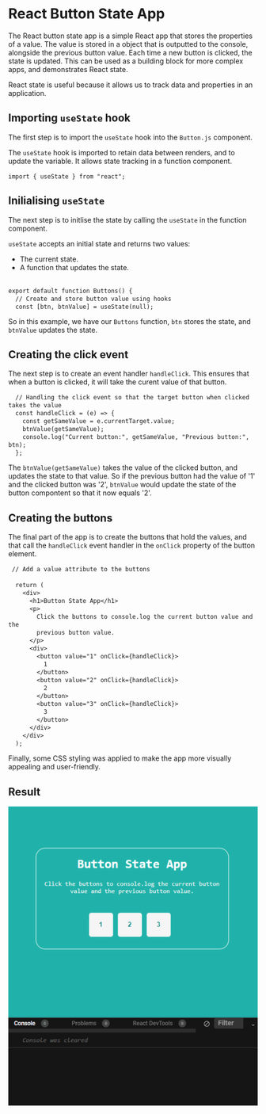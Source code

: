 # React Button State App
The React button state app is a simple React app that stores the properties of a value. The value is stored in a object that is outputted to the console, alongside the previous button value. Each time a new button is clicked, the state is updated. This can be used as a building block for more complex apps, and demonstrates React state. 

React state is useful because it allows us to track data and properties in an application.

## Importing `useState` hook
The first step is to import the `useState` hook into the `Button.js` component.

The `useState` hook is imported to retain data between renders, and to update the variable. It allows state tracking in a function component.

```
import { useState } from "react";
```

## Inilialising `useState`

The next step is to initlise the state by calling the `useState` in the function component.

`useState` accepts an initial state and returns two values:

- The current state.
- A function that updates the state.

```

export default function Buttons() {
  // Create and store button value using hooks
  const [btn, btnValue] = useState(null);
  ```
  
  So in this example, we have our `Buttons` function, `btn` stores the state, and `btnValue` updates the state.

## Creating the click event

The next step is to create an event handler `handleClick`. This ensures that when a button is clicked, it will take the curent value of that button. 
```
  // Handling the click event so that the target button when clicked takes the value
  const handleClick = (e) => {
    const getSameValue = e.currentTarget.value;
    btnValue(getSameValue);
    console.log("Current button:", getSameValue, "Previous button:", btn);
  };
```

The `btnValue(getSameValue)` takes the value of the clicked button, and updates the state to that value. So if the previous button had the value of '1' and the clicked button was '2', `btnValue` would update the state of the button compontent so that it now equals '2'.

## Creating the buttons 

The final part of the app is to create the buttons that hold the values, and that call the `handleClick` event handler in the `onClick` property of the button element. 

```
 // Add a value attribute to the buttons

  return (
    <div>
      <h1>Button State App</h1>
      <p>
        Click the buttons to console.log the current button value and the
        previous button value.
      </p>
      <div>
        <button value="1" onClick={handleClick}>
          1
        </button>
        <button value="2" onClick={handleClick}>
          2
        </button>
        <button value="3" onClick={handleClick}>
          3
        </button>
      </div>
    </div>
  );
```  

Finally, some CSS styling was applied to make the app more visually appealing and user-friendly. 

## Result 



![react-button-state-ex.gif](react-button-state-ex.gif)

